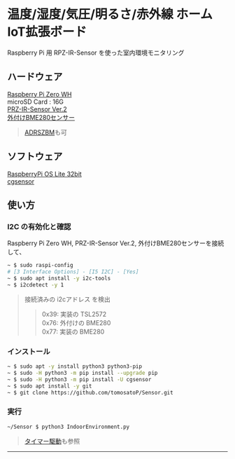 # 温度/湿度/気圧/明るさ/赤外線 ホームIoT拡張ボード
Raspberry Pi 用 RPZ-IR-Sensor を使った室内環境モニタリング

## ハードウェア
[Raspberry Pi Zero WH](https://www.raspberrypi.com/products/raspberry-pi-zero/)<br>
microSD Card : 16G<br>
[PRZ-IR-Sensor Ver.2](https://www.indoorcorgielec.com/products/rpz-ir-sensor/)<br>
[外付けBME280センサー](https://www.indoorcorgielec.com/products/rpz-ir-sensor/)<br>
> [ADRSZBM](https://btoshop.jp/collections/iotcategory_iot/products/adrszbm)も可

## ソフトウェア
[RaspberryPi OS Lite 32bit](https://downloads.raspberrypi.org/raspios_lite_armhf/release_notes.txt)<br>
[cgsensor](https://github.com/IndoorCorgi/cgsensor)

## 使い方
### I2C の有効化と確認
Raspberry Pi Zero WH, PRZ-IR-Sensor Ver.2, 外付けBME280センサーを接続して、
~~~sh
~ $ sudo raspi-config
# [3 Interface Options] - [I5 I2C] - [Yes]
~ $ sudo apt install -y i2c-tools
~ $ i2cdetect -y 1
~~~
> 接続済みの i2cアドレス を検出<br>
>> 0x39: 実装の TSL2572<br>
>> 0x76: 外付けの BME280<br>
>> 0x77: 実装の BME280

### インストール
~~~sh
~ $ sudo apt -y install python3 python3-pip
~ $ sudo -H python3 -m pip install --upgrade pip
~ $ sudo -H python3 -m pip install -U cgsensor
~ $ sudo apt install -y git
~ $ git clone https://github.com/tomosatoP/Sensor.git
~~~

### 実行
~~~sh
~/Sensor $ python3 IndoorEnvironment.py
~~~
> [タイマー駆動](timer/README.md)も参照
---

